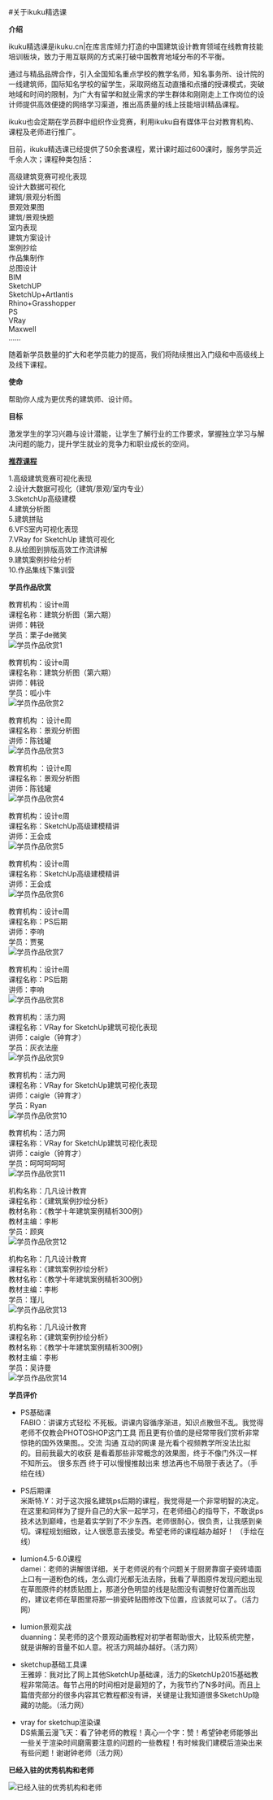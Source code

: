 #关于ikuku精选课

**介绍**  

ikuku精选课是ikuku.cn|在库言库倾力打造的中国建筑设计教育领域在线教育技能培训板块，致力于用互联网的方式来打破中国教育地域分布的不平衡。  

通过与精品品牌合作，引入全国知名重点学校的教学名师，知名事务所、设计院的一线建筑师，国际知名学校的留学生，采取网络互动直播和点播的授课模式，突破地域和时间的限制，为广大有留学和就业需求的学生群体和刚刚走上工作岗位的设计师提供高效便捷的网络学习渠道，推出高质量的线上技能培训精品课程。  

ikuku也会定期在学员群中组织作业竞赛，利用ikuku自有媒体平台对教育机构、课程及老师进行推广。  

目前，ikuku精选课已经提供了50余套课程，累计课时超过600课时，服务学员近千余人次；课程种类包括：  

高级建筑竞赛可视化表现  
设计大数据可视化  
建筑/景观分析图  
景观效果图  
建筑/景观快题  
室内表现  
建筑方案设计  
案例抄绘  
作品集制作  
总图设计  
BIM  
SketchUP  
SketchUp+Artlantis  
Rhino+Grasshopper  
PS  
VRay  
Maxwell  
……

随着新学员数量的扩大和老学员能力的提高，我们将陆续推出入门级和中高级线上及线下课程。  

**使命**  

帮助你人成为更优秀的建筑师、设计师。

**目标**  

激发学生的学习兴趣与设计潜能，让学生了解行业的工作要求，掌握独立学习与解决问题的能力，提升学生就业的竞争力和职业成长的空间。

[**推荐课程**](http://www.ikuku.cn/tag/ikuku%E7%B2%BE%E9%80%89%E8%AF%BE)  

1.高级建筑竞赛可视化表现  
2.设计大数据可视化（建筑/景观/室内专业）  
3.SketchUp高级建模  
4.建筑分析图  
5.建筑拼贴  
6.VFS室内可视化表现  
7.VRay for SketchUp 建筑可视化  
8.从绘图到排版高效工作流讲解  
9.建筑案例抄绘分析  
10.作品集线下集训营  


**学员作品欣赏**  

教育机构：设计e周  
课程名称：建筑分析图（第六期）  
讲师：韩锐  
学员：栗子de微笑  
![学员作品欣赏1](images/traning-shop/1.jpg)

教育机构：设计e周  
课程名称：建筑分析图（第六期）  
讲师：韩锐  
学员：呱小牛  
![学员作品欣赏2](images/traning-shop/02.jpg)

教育机构 ：设计e周  
课程名称：景观分析图  
讲师：陈钱罐    
![学员作品欣赏3](images/traning-shop/3.jpg)

教育机构 ：设计e周  
课程名称：景观分析图  
讲师：陈钱罐   
![学员作品欣赏4](images/traning-shop/4.jpg)

教育机构：设计e周  
课程名称：SketchUp高级建模精讲  
讲师：王会成  
![学员作品欣赏5](images/traning-shop/5.jpg)

教育机构：设计e周  
课程名称：SketchUp高级建模精讲  
讲师：王会成  
![学员作品欣赏6](images/traning-shop/6.jpg)

教育机构：设计e周  
课程名称：PS后期  
讲师：李响  
学员：贾冕  
![学员作品欣赏7](images/traning-shop/7.jpg)

教育机构：设计e周  
课程名称：PS后期  
讲师：李响  
![学员作品欣赏8](images/traning-shop/8.jpg)

教育机构：活力网  
课程名称：VRay for SketchUp建筑可视化表现  
讲师：caigle（钟育才）  
学员：灰衣法座  
![学员作品欣赏9](images/traning-shop/9.jpg)

教育机构：活力网  
课程名称：VRay for SketchUp建筑可视化表现  
讲师：caigle（钟育才）  
学员：Ryan  
![学员作品欣赏10](images/traning-shop/10.jpg)

教育机构：活力网  
课程名称：VRay for SketchUp建筑可视化表现  
讲师：caigle（钟育才）  
学员：呵呵呵呵呵  
![学员作品欣赏11](images/traning-shop/11.jpg)

机构名称：几凡设计教育  
课程名称：《建筑案例抄绘分析》  
教材名称：《教学十年建筑案例精析300例》  
教材主编：李彬  
学员：顾爽  
![学员作品欣赏12](images/traning-shop/12.jpg)

机构名称：几凡设计教育  
课程名称：《建筑案例抄绘分析》  
教材名称：《教学十年建筑案例精析300例》  
教材主编：李彬  
学员：瑾儿  
![学员作品欣赏13](images/traning-shop/13.jpg)

机构名称：几凡设计教育  
课程名称：《建筑案例抄绘分析》  
教材名称：《教学十年建筑案例精析300例》  
教材主编：李彬  
学员：吴诗曼  
![学员作品欣赏14](images/traning-shop/14.jpg)


**学员评价**  

* PS基础课  
FABIO：讲课方式轻松 不死板。讲课内容循序渐进，知识点散但不乱。我觉得老师不仅教会PHOTOSHOP这门工具 而且更有价值的是经常带我们赏析非常惊艳的国外效果图。。交流 沟通 互动的网课 是光看个视频教学所没法比拟的。目前我最大的收获 是看着那些非常概念的效果图，终于不像门外汉一样 不知所云。 很多东西 终于可以慢慢推敲出来 想法再也不局限于表达了。（手绘在线）   


* PS后期课  
米斯特.Y：对于这次报名建筑ps后期的课程，我觉得是一个非常明智的决定。在这里和同样为了提升自己的大家一起学习，在老师细心的指导下，不敢说ps技术达到巅峰，也是着实学到了不少东西。老师很耐心，很负责，让我感到亲切。课程规划细致，让人很愿意去接受。希望老师的课程越办越好！ （手绘在线）  


* lumion4.5-6.0课程  
damei：老师的讲解很详细，关于老师说的有个问题关于厨房靠窗子瓷砖墙面上口有一道粉色的线，怎么调灯光都无法去除，我看了草图原件发现问题出现在草图原件的材质贴图上，那道分色明显的线是贴图没有调整好位置而出现的，建议老师在草图里将那一排瓷砖贴图修改下位置，应该就可以了。（活力网）  

* lumion景观实战  
duanning：吴老师的这个景观动画教程对初学者帮助很大，比较系统完整，就是讲解的音量不如人意。祝活力网越办越好。（活力网）  

* sketchup基础工具课  
王雅婷：我对比了网上其他SketchUp基础课，活力的SketchUp2015基础教程非常简洁。每节占用的时间相对是最短的了，为我节约了N多时间。而且上篇借壳部分的很多内容其它教程都没有讲，关键是让我知道很多SketchUp隐藏的功能。（活力网）  


* vray for sketchup渲染课  
DS紫薰云漫飞天：看了钟老师的教程！真心一个字：赞！希望钟老师能够出一些关于渲染时间磨需要注意的问题的一些教程！有时候我们建模后渲染出来有些问题！谢谢钟老师（活力网）

**已经入驻的优秀机构和老师**  

![已经入驻的优秀机构和老师](images/brand_Select_class.jpg)  
